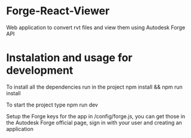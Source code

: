 # Forge-React-Viewer
Web application to convert rvt files and view them using Autodesk Forge API


# Instalation and usage for development
To install all the dependencies run in the project npm install && npm run install

To start the project type npm run dev

Setup the Forge keys for the app in /config/forge.js, you can get those in the Autodesk Forge official page, sign in with your user and creating an application

